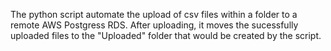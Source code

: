 The python script automate the upload of csv files within a folder to a remote AWS Postgress RDS. After uploading, it moves the sucessfully uploaded files to the "Uploaded" folder that would be created by the script.
